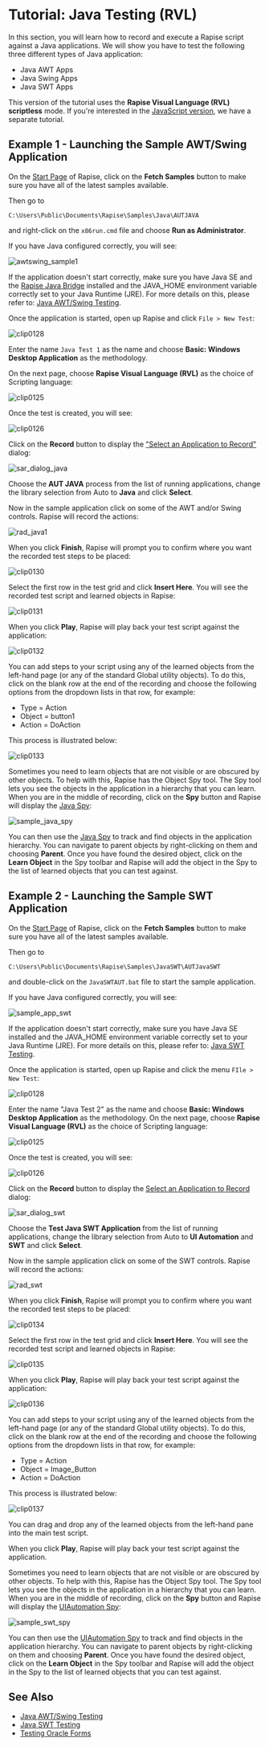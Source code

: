 # Tutorial: Java Testing (RVL)

In this section, you will learn how to record and execute a Rapise script against a Java applications. We will show you have to test the following three different types of Java application:

- Java AWT Apps
- Java Swing Apps
- Java SWT Apps

This version of the tutorial uses the **Rapise Visual Language (RVL) scriptless** mode. If you're interested in the [JavaScript version](tutorial_java_using_javascript.md), we have a separate tutorial.

## Example 1 - Launching the Sample AWT/Swing Application

On the [Start Page](start_page.md) of Rapise, click on the **Fetch Samples** button to make sure you have all of the latest samples available.

Then go to

    C:\Users\Public\Documents\Rapise\Samples\Java\AUTJAVA

and right-click on the `x86run.cmd` file and choose **Run as Administrator**.

If you have Java configured correctly, you will see:

![awtswing_sample1](./img/autjava.png)

If the application doesn't start correctly, make sure you have Java SE and the [Rapise Java Bridge](java_awt_swing_testing.md) installed and the JAVA_HOME environment variable correctly set to your Java Runtime (JRE). For more details on this, please refer to: [Java AWT/Swing Testing](java_awt_swing_testing.md).

Once the application is started, open up Rapise and click `File > New Test`:

![clip0128](./img/tutorial_java_testing2.png)

Enter the name `Java Test 1` as the name and choose **Basic: Windows Desktop Application** as the methodology.

On the next page, choose **Rapise Visual Language (RVL)** as the choice of Scripting language:

![clip0125](./img/scripting_language_rvl.png)

Once the test is created, you will see:

![clip0126](./img/tutorial_java_testing4.png)

Click on the **Record** button to display the ["Select an Application to Record"](select_an_application_to_record_dialog.md) dialog:

![sar_dialog_java](./img/tutorial_java_testing5.png)

Choose the **AUT JAVA** process from the list of running applications, change the library selection from Auto to **Java** and click **Select**.

Now in the sample application click on some of the AWT and/or Swing controls. Rapise will record the actions:

![rad_java1](./img/tutorial_java_testing6.png)

When you click **Finish**, Rapise will prompt you to confirm where you want the recorded test steps to be placed:

![clip0130](./img/tutorial_java_testing7.png)

Select the first row in the test grid and click **Insert Here**. You will see the recorded test script and learned objects in Rapise:

![clip0131](./img/tutorial_java_testing8.png)

When you click **Play**, Rapise will play back your test script against the application:

![clip0132](./img/tutorial_java_testing9.png)

You can add steps to your script using any of the learned objects from the left-hand page (or any of the standard Global utility objects).
To do this, click on the blank row at the end of the recording and choose the following options from the dropdown lists in that row, for example:

- Type = Action
- Object = button1
- Action = DoAction

This process is illustrated below:

![clip0133](./img/tutorial_java_testing10.png)

Sometimes you need to learn objects that are not visible or are obscured by other objects. To help with this, Rapise has the Object Spy tool. The Spy tool lets you see the objects in the application in a hierarchy that you can learn. When you are in the middle of recording, click on the **Spy** button and Rapise will display the [Java Spy](object_spy_java.md):

![sample_java_spy](./img/tutorial_java_testing11.png)

You can then use the [Java Spy](object_spy_java.md) to track and find objects in the application hierarchy. You can navigate to parent objects by right-clicking on them and choosing **Parent**. Once you have found the desired object, click on the **Learn Object** in the Spy toolbar and Rapise will add the object in the Spy to the list of learned objects that you can test against.

## Example 2 - Launching the Sample SWT Application

On the [Start Page](start_page.md) of Rapise, click on the **Fetch Samples** button to make sure you have all of the latest samples available.

Then go to

    C:\Users\Public\Documents\Rapise\Samples\JavaSWT\AUTJavaSWT

and double-click on the `JavaSWTAUT.bat` file to start the sample application.

If you have Java configured correctly, you will see:

![sample_app_swt](./img/tutorial_java_testing12.png)

If the application doesn't start correctly, make sure you have Java SE installed and the JAVA_HOME environment variable correctly set to your Java Runtime (JRE). For more details on this, please refer to: [Java SWT Testing](java_swt.md).

Once the application is started, open up Rapise and click the menu `FIle > New Test`:

![clip0128](./img/tutorial_java_testing2.png)

Enter the name "Java Test 2" as the name and choose **Basic: Windows Desktop Application** as the methodology.
On the next page, choose **Rapise Visual Language (RVL)** as the choice of Scripting language:

![clip0125](./img/scripting_language_rvl.png)

Once the test is created, you will see:

![clip0126](./img/tutorial_java_testing4.png)

Click on the **Record** button to display the [Select an Application to Record](select_an_application_to_record_dialog.md) dialog:

![sar_dialog_swt](./img/tutorial_java_testing13.png)

Choose the **Test Java SWT Application** from the list of running applications, change the library selection from Auto to **UI Automation** and **SWT** and click **Select**.

Now in the sample application click on some of the SWT controls. Rapise will record the actions:

![rad_swt](./img/tutorial_java_testing14.png)

When you click **Finish**, Rapise will prompt you to confirm where you want the recorded test steps to be placed:

![clip0134](./img/tutorial_java_testing7.png)

Select the first row in the test grid and click **Insert Here**. You will see the recorded test script and learned objects in Rapise:

![clip0135](./img/tutorial_java_testing16.png)

When you click **Play**, Rapise will play back your test script against the application:

![clip0136](./img/tutorial_java_testing17.png)

You can add steps to your script using any of the learned objects from the left-hand page (or any of the standard Global utility objects).
To do this, click on the blank row at the end of the recording and choose the following options from the dropdown lists in that row, for example:

- Type = Action
- Object = Image_Button
- Action = DoAction

This process is illustrated below:

![clip0137](./img/tutorial_java_testing18.png)

You can drag and drop any of the learned objects from the left-hand pane into the main test script.

When you click **Play**, Rapise will play back your test script against the application.

Sometimes you need to learn objects that are not visible or are obscured by other objects. To help with this, Rapise has the Object Spy tool. The Spy tool lets you see the objects in the application in a hierarchy that you can learn. When you are in the middle of recording, click on the **Spy** button and Rapise will display the [UIAutomation Spy](object_spy_uiautomation.md):

![sample_swt_spy](./img/tutorial_java_testing20.png)

You can then use the [UIAutomation Spy](object_spy_uiautomation.md) to track and find objects in the application hierarchy. You can navigate to parent objects by right-clicking on them and choosing **Parent**. Once you have found the desired object, click on the **Learn Object** in the Spy toolbar and Rapise will add the object in the Spy to the list of learned objects that you can test against.

## See Also

- [Java AWT/Swing Testing](java_awt_swing_testing.md)
- [Java SWT Testing](java_swt.md)
- [Testing Oracle Forms](Guide\oracleforms_testing.md)
